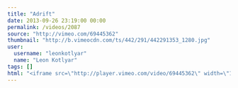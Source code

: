 ```yaml
---
title: "Adrift"
date: 2013-09-26 23:19:00 00:00
permalink: /videos/2087
source: "http://vimeo.com/69445362"
thumbnail: "http://b.vimeocdn.com/ts/442/291/442291353_1280.jpg"
user:
  username: "leonkotlyar"
  name: "Leon Kotlyar"
tags: []
html: "<iframe src=\"http://player.vimeo.com/video/69445362\" width=\"1280\" height=\"692\" frameborder=\"0\" webkitallowfullscreen mozallowfullscreen allowfullscreen></iframe>"
---
```


